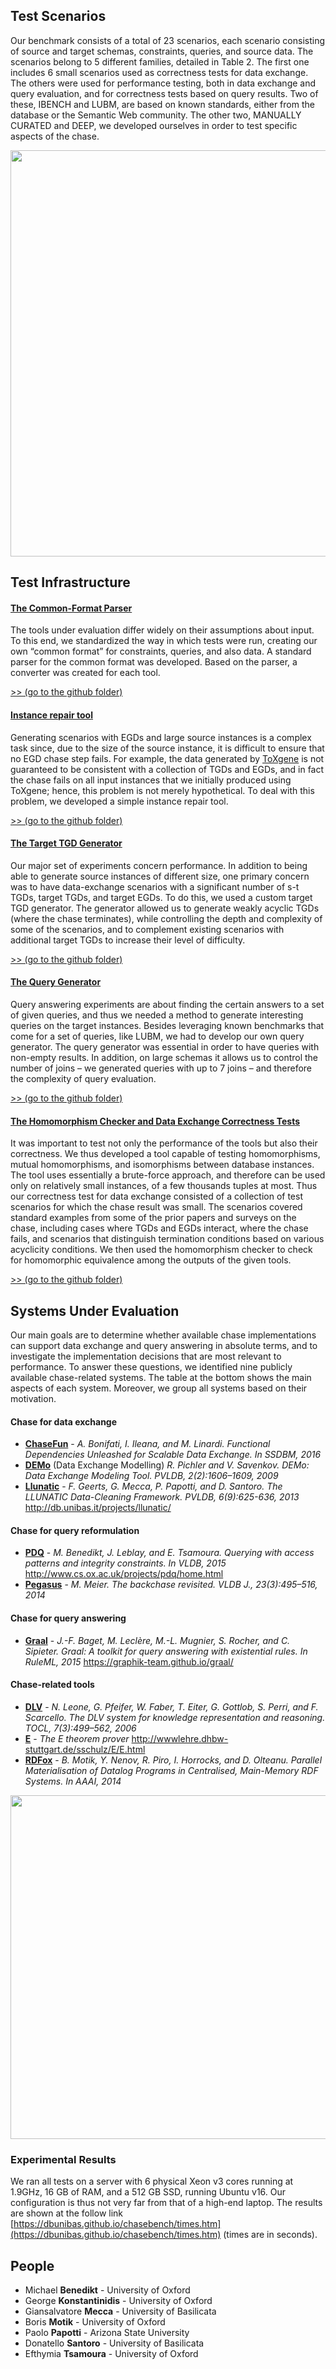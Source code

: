 ## Test Scenarios
Our benchmark consists of a total of 23 scenarios, each scenario consisting of source and target schemas, constraints, queries, and source data. The scenarios belong to 5 different families, detailed in Table 2. The first one includes 6 small scenarios used as correctness tests for data exchange. The others were used for performance testing, both in data exchange and query evaluation, and for correctness tests based on query results. Two of these, IBENCH and LUBM, are based on known standards, either from the database or the Semantic Web community. The other two, MANUALLY CURATED and DEEP, we developed ourselves in order to test specific aspects of the chase.

<img width=650 src="https://raw.githubusercontent.com/dbunibas/chasebench/gh-pages/images/test-scenarios.png"/>

## Test Infrastructure

#### [The Common-Format Parser](https://github.com/dbunibas/chasebench/tree/master/utilities/parser)
The tools under evaluation differ widely on their assumptions about input. To this end, we standardized the way in which tests were run, creating our own “common format” for constraints, queries, and also data. A standard parser for the common format was developed. Based on the parser, a converter was created for each tool. 

[>> (go to the github folder)](https://github.com/dbunibas/chasebench/tree/master/utilities/parser)

#### [Instance repair tool](https://github.com/dbunibas/chasebench/tree/master/utilities/instance-repair)
Generating scenarios with EGDs and large source instances is a complex task since, due to the size of the source instance, it is difficult to ensure that no EGD chase step fails. For example, the data generated by [ToXgene](http://www.cs.toronto.edu/tox/toxgene/) is not guaranteed to be consistent with a collection of TGDs and EGDs, and in fact the chase fails on all input instances that we initially produced using ToXgene; hence, this problem is not merely hypothetical.
To deal with this problem, we developed a simple instance repair tool. 

[>> (go to the github folder)](https://github.com/dbunibas/chasebench/tree/master/utilities/instance-repair)

#### [The Target TGD Generator](https://github.com/dbunibas/chasebench/tree/master/utilities/WeaklyAcyclicTGD-Generator)
Our major set of experiments concern performance. In addition to being able to generate source instances of different size, one primary concern was to have data-exchange scenarios with a significant number of s-t TGDs, target TGDs, and target EGDs. To do this, we used a custom target TGD generator. The generator allowed us to generate weakly acyclic TGDs (where the chase terminates), while controlling the depth and complexity of some of the scenarios, and to complement existing scenarios with additional target TGDs to increase their level of difficulty. 

[>> (go to the github folder)](https://github.com/dbunibas/chasebench/tree/master/utilities/WeaklyAcyclicTGD-Generator)

#### [The Query Generator](https://github.com/dbunibas/chasebench/tree/master/utilities/query-generator)
Query answering experiments are about finding the certain answers to a set of given queries, and thus we needed a method to generate interesting queries on the target instances. Besides leveraging known benchmarks that come for a set of queries, like LUBM, we had to develop our own query generator. The query generator was essential in order to have queries with non-empty results. In addition, on large schemas it allows us to control the number of joins – we generated queries with up to 7 joins – and therefore the complexity of query evaluation. 

[>> (go to the github folder)](https://github.com/dbunibas/chasebench/tree/master/utilities/query-generator)

#### [The Homomorphism Checker and Data Exchange Correctness Tests](https://github.com/dbunibas/chasebench/tree/master/utilities/homomorphismchecker-java)

It was important to test not only the performance of the tools but also their correctness. We thus developed a tool capable of testing homomorphisms, mutual homomorphisms, and isomorphisms between database instances. The tool uses essentially a brute-force approach, and therefore can be used only on relatively small instances, of a few thousands tuples at most. Thus our correctness test for data exchange consisted of a collection of test scenarios for which the chase result was small. The scenarios covered standard examples from some of the prior papers and surveys on the chase, including cases where TGDs and EGDs interact, where the chase fails, and scenarios that distinguish termination conditions based on various acyclicity conditions. We then used the homomorphism checker to check for homomorphic equivalence among the outputs of the given tools.

[>> (go to the github folder)](https://github.com/dbunibas/chasebench/tree/master/utilities/homomorphismchecker-java)

## Systems Under Evaluation
Our main goals are to determine whether available chase implementations can support data exchange and query answering in absolute terms, and to investigate the implementation decisions that are most relevant to performance. 
To answer these questions, we identified nine publicly available chase-related systems.
The table at the bottom shows the main aspects of each system. Moreover, we group all systems based on their motivation.

#### Chase for data exchange
- [**ChaseFun**](https://github.com/dbunibas/chasebench/tree/master/tools/chasefun) - _A. Bonifati, I. Ileana, and M. Linardi. Functional Dependencies Unleashed for Scalable Data Exchange. In SSDBM, 2016_
- [**DEMo**](https://github.com/dbunibas/chasebench/tree/master/tools/demo) (Data Exchange Modelling) _R. Pichler and V. Savenkov. DEMo: Data Exchange Modeling Tool. PVLDB, 2(2):1606–1609, 2009_
- [**Llunatic**](https://github.com/dbunibas/chasebench/tree/master/tools/llunatic) - _F. Geerts, G. Mecca, P. Papotti, and D. Santoro. The LLUNATIC Data-Cleaning Framework. PVLDB, 6(9):625-636, 2013_ http://db.unibas.it/projects/llunatic/

#### Chase for query reformulation
- [**PDQ**](https://github.com/dbunibas/chasebench/tree/master/tools/pdq) - _M. Benedikt, J. Leblay, and E. Tsamoura. Querying with access patterns and integrity constraints. In VLDB, 2015_ http://www.cs.ox.ac.uk/projects/pdq/home.html
- [**Pegasus**](https://github.com/dbunibas/chasebench/tree/master/tools/pegasus) - _M. Meier. The backchase revisited. VLDB J., 23(3):495–516, 2014_

#### Chase for query answering
- [**Graal**](https://github.com/dbunibas/chasebench/tree/master/tools/graal) - _J.-F. Baget, M. Leclère, M.-L. Mugnier, S. Rocher, and C. Sipieter. Graal: A toolkit for query answering with existential rules. In RuleML, 2015_ https://graphik-team.github.io/graal/

#### Chase-related tools
- [**DLV**](https://github.com/dbunibas/chasebench/tree/master/tools/dlv) - _N. Leone, G. Pfeifer, W. Faber, T. Eiter, G. Gottlob, S. Perri, and F. Scarcello. The DLV system for knowledge representation and reasoning. TOCL, 7(3):499–562, 2006_
- [**E**](https://github.com/dbunibas/chasebench/tree/master/tools/e) - _The E theorem prover_ http://wwwlehre.dhbw-stuttgart.de/sschulz/E/E.html
- [**RDFox**](https://github.com/dbunibas/chasebench/tree/master/tools/rdfox) - _B. Motik, Y. Nenov, R. Piro, I. Horrocks, and D. Olteanu. Parallel Materialisation of Datalog Programs in Centralised, Main-Memory RDF Systems. In AAAI, 2014_

<img width=550 src="https://raw.githubusercontent.com/dbunibas/chasebench/gh-pages/images/test-tools.png"/>

### Experimental Results
We ran all tests on a server with 6 physical Xeon v3 cores running at 1.9GHz, 16 GB of RAM, and a 512 GB SSD, running Ubuntu v16. Our configuration is thus not very far from that of a high-end laptop. 
The results are shown at the follow link [https://dbunibas.github.io/chasebench/times.htm](https://dbunibas.github.io/chasebench/times.htm) (times are in seconds).


## People

- Michael **Benedikt** - University of Oxford
- George **Konstantinidis** - University of Oxford
- Giansalvatore **Mecca** - University of Basilicata
- Boris **Motik** - University of Oxford
- Paolo **Papotti** - Arizona State University
- Donatello **Santoro** - University of Basilicata
- Efthymia **Tsamoura** - University of Oxford
